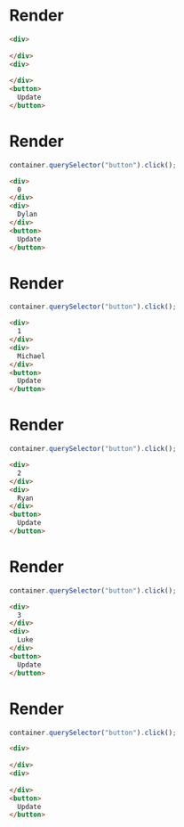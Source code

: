 # Render
```html
<div>
  ‍
</div>
<div>
  ‍
</div>
<button>
  Update
</button>
```


# Render
```js
container.querySelector("button").click();
```
```html
<div>
  0
</div>
<div>
  Dylan
</div>
<button>
  Update
</button>
```


# Render
```js
container.querySelector("button").click();
```
```html
<div>
  1
</div>
<div>
  Michael
</div>
<button>
  Update
</button>
```


# Render
```js
container.querySelector("button").click();
```
```html
<div>
  2
</div>
<div>
  Ryan
</div>
<button>
  Update
</button>
```


# Render
```js
container.querySelector("button").click();
```
```html
<div>
  3
</div>
<div>
  Luke
</div>
<button>
  Update
</button>
```


# Render
```js
container.querySelector("button").click();
```
```html
<div>
  ‍
</div>
<div>
  ‍
</div>
<button>
  Update
</button>
```

